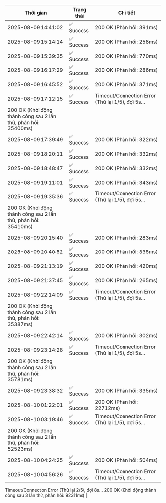 | Thời gian | Trạng thái | Chi tiết |
|---|---|---|
| 2025-08-09 14:41:02 | ✅ Success | 200 OK (Phản hồi: 391ms) |
| 2025-08-09 15:14:14 | ✅ Success | 200 OK (Phản hồi: 258ms) |
| 2025-08-09 15:39:35 | ✅ Success | 200 OK (Phản hồi: 770ms) |
| 2025-08-09 16:17:29 | ✅ Success | 200 OK (Phản hồi: 286ms) |
| 2025-08-09 16:45:52 | ✅ Success | 200 OK (Phản hồi: 371ms) |
| 2025-08-09 17:12:15 | ✅ Success | Timeout/Connection Error (Thử lại 1/5), đợi 5s...
200 OK (Khởi động thành công sau 2 lần thử, phản hồi: 35400ms) |
| 2025-08-09 17:39:49 | ✅ Success | 200 OK (Phản hồi: 322ms) |
| 2025-08-09 18:20:11 | ✅ Success | 200 OK (Phản hồi: 332ms) |
| 2025-08-09 18:48:47 | ✅ Success | 200 OK (Phản hồi: 332ms) |
| 2025-08-09 19:11:01 | ✅ Success | 200 OK (Phản hồi: 343ms) |
| 2025-08-09 19:35:36 | ✅ Success | Timeout/Connection Error (Thử lại 1/5), đợi 5s...
200 OK (Khởi động thành công sau 2 lần thử, phản hồi: 35410ms) |
| 2025-08-09 20:15:40 | ✅ Success | 200 OK (Phản hồi: 283ms) |
| 2025-08-09 20:40:52 | ✅ Success | 200 OK (Phản hồi: 335ms) |
| 2025-08-09 21:13:19 | ✅ Success | 200 OK (Phản hồi: 420ms) |
| 2025-08-09 21:37:45 | ✅ Success | 200 OK (Phản hồi: 265ms) |
| 2025-08-09 22:14:09 | ✅ Success | Timeout/Connection Error (Thử lại 1/5), đợi 5s...
200 OK (Khởi động thành công sau 2 lần thử, phản hồi: 35387ms) |
| 2025-08-09 22:42:14 | ✅ Success | 200 OK (Phản hồi: 302ms) |
| 2025-08-09 23:14:28 | ✅ Success | Timeout/Connection Error (Thử lại 1/5), đợi 5s...
200 OK (Khởi động thành công sau 2 lần thử, phản hồi: 35781ms) |
| 2025-08-09 23:38:32 | ✅ Success | 200 OK (Phản hồi: 335ms) |
| 2025-08-10 01:22:01 | ✅ Success | 200 OK (Phản hồi: 22712ms) |
| 2025-08-10 03:19:46 | ✅ Success | Timeout/Connection Error (Thử lại 1/5), đợi 5s...
200 OK (Khởi động thành công sau 2 lần thử, phản hồi: 52523ms) |
| 2025-08-10 04:24:25 | ✅ Success | 200 OK (Phản hồi: 504ms) |
| 2025-08-10 04:56:26 | ✅ Success | Timeout/Connection Error (Thử lại 1/5), đợi 5s...
Timeout/Connection Error (Thử lại 2/5), đợi 8s...
200 OK (Khởi động thành công sau 3 lần thử, phản hồi: 92311ms) |
